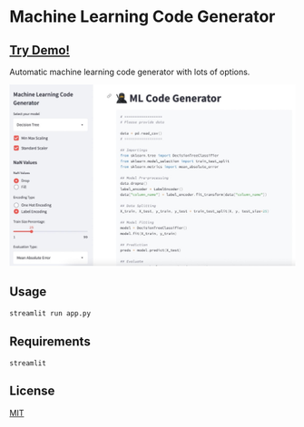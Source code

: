 # Machine Learning Code Generator

## [Try Demo!](https://ml-code-generator.herokuapp.com/)

Automatic machine learning code generator with lots of options.

![page](page.jpeg)



## Usage

```
streamlit run app.py
```

## Requirements

```
streamlit
```

## License

[MIT](https://choosealicense.com/licenses/mit/)
